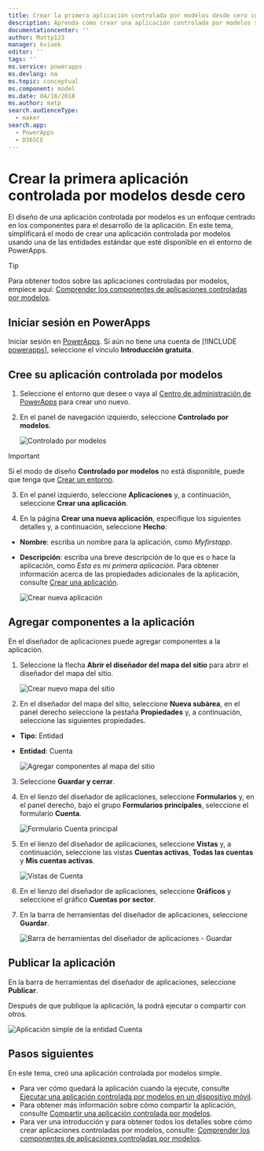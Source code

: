 ```yaml
---
title: Crear la primera aplicación controlada por modelos desde cero con PowerApps | Microsoft Docs
description: Aprenda cómo crear una aplicación controlada por modelos simple
documentationcenter: ''
author: Mattp123
manager: kvivek
editor: ''
tags: ''
ms.service: powerapps
ms.devlang: na
ms.topic: conceptual
ms.component: model
ms.date: 04/18/2018
ms.author: matp
search.audienceType:
  - maker
search.app:
  - PowerApps
  - D365CE
---
```


# <a name="build-your-first-model-driven-app-from-scratch"></a>Crear la primera aplicación controlada por modelos desde cero
El diseño de una aplicación controlada por modelos es un enfoque centrado en los componentes para el desarrollo de la aplicación. En este tema, simplificará el modo de crear una aplicación controlada por modelos usando una de las entidades estándar que esté disponible en el entorno de PowerApps.

> [!TIP]
> Para obtener todos sobre las aplicaciones controladas por modelos, empiece aquí: [Comprender los componentes de aplicaciones controladas por modelos](model-driven-app-components.md). 

## <a name="sign-in-to-powerapps"></a>Iniciar sesión en PowerApps
Iniciar sesión en [PowerApps](https://web.powerapps.com/). Si aún no tiene una cuenta de [!INCLUDE [powerapps](../../includes/powerapps.md)], seleccione el vínculo **Introducción gratuita**. 

## <a name="create-your-model-driven-app"></a>Cree su aplicación controlada por modelos

1.  Seleccione el entorno que desee o vaya al [Centro de administración de PowerApps](https://admin.powerapps.com/) para crear uno nuevo.
2.  En el panel de navegación izquierdo, seleccione **Controlado por modelos**. 

    ![Controlado por modelos](media/build-first-model-driven-app/choose-design-mode.png)

  > [!IMPORTANT]
  > Si el modo de diseño **Controlado por modelos** no está disponible, puede que tenga que [Crear un entorno](https://docs.microsoft.com/powerapps/administrator/create-environment).   

3. En el panel izquierdo, seleccione **Aplicaciones** y, a continuación, seleccione **Crear una aplicación**.

4.  En la página **Crear una nueva aplicación**, especifique los siguientes detalles y, a continuación, seleccione **Hecho**: 
  - **Nombre**: escriba un nombre para la aplicación, como *Myfirstapp*. 
  - **Descripción**: escriba una breve descripción de lo que es o hace la aplicación, como *Esta es mi primera aplicación*.
Para obtener información acerca de las propiedades adicionales de la aplicación, consulte [Crear una aplicación](https://docs.microsoft.com/dynamics365/customer-engagement/customize/create-edit-app#create-an-app).
 
    ![Crear nueva aplicación](media/build-first-model-driven-app/create-new-app.png)

## <a name="add-components-to-your-app"></a>Agregar componentes a la aplicación
En el diseñador de aplicaciones puede agregar componentes a la aplicación.
1.  Seleccione la flecha **Abrir el diseñador del mapa del sitio** para abrir el diseñador del mapa del sitio. 

    ![Crear nuevo mapa del sitio](media/build-first-model-driven-app/new-sitemap.png)

2.  En el diseñador del mapa del sitio, seleccione **Nueva subárea**, en el panel derecho seleccione la pestaña **Propiedades** y, a continuación, seleccione las siguientes propiedades.
  - **Tipo**: Entidad
  - **Entidad**: Cuenta

    ![Agregar componentes al mapa del sitio](media/build-first-model-driven-app/sitemap.png)

3.  Seleccione **Guardar y cerrar**.
4.  En el lienzo del diseñador de aplicaciones, seleccione **Formularios** y, en el panel derecho, bajo el grupo **Formularios principales**, seleccione el formulario **Cuenta**.

    ![Formulario Cuenta principal](media/build-first-model-driven-app/main-form.png)

5.  En el lienzo del diseñador de aplicaciones, seleccione **Vistas** y, a continuación, seleccione las vistas **Cuentas activas**, **Todas las cuentas** y **Mis cuentas activas**.

    ![Vistas de Cuenta](media/build-first-model-driven-app/views.png)

6. En el lienzo del diseñador de aplicaciones, seleccione **Gráficos** y seleccione el gráfico **Cuentas por sector**.
7. En la barra de herramientas del diseñador de aplicaciones, seleccione **Guardar**.

    ![Barra de herramientas del diseñador de aplicaciones - Guardar](media/build-first-model-driven-app/app-designer-toolbar.png)
 
<!-- ##  Validate your app
This step checks for component dependencies that are required for the app to work, but haven't yet been added to the app. 

1. On the app designer canvas, select the component that indicates a dependency, such as the **Forms** component. Then, on the right-pane select the **Required** tab, expand **Entity Dependencies** and then select all required dependencies. 

    ![Add dependencies](media/build-first-model-driven-app/resolve-dependencies.png)

2. Select **Add Dependencies**.
3. On the app designer toolbar, select **Save**.  -->

## <a name="publish-your-app"></a>Publicar la aplicación
En la barra de herramientas del diseñador de aplicaciones, seleccione **Publicar**.

Después de que publique la aplicación, la podrá ejecutar o compartir con otros.

![Aplicación simple de la entidad Cuenta](media/build-first-model-driven-app/accounts-quickstart-app.png)

## <a name="next-steps"></a>Pasos siguientes
En este tema, creó una aplicación controlada por modelos simple. 
- Para ver cómo quedará la aplicación cuando la ejecute, consulte [Ejecutar una aplicación controlada por modelos en un dispositivo móvil](../../user/run-app-client-model-driven.md).
- Para obtener más información sobre cómo compartir la aplicación, consulte [Compartir una aplicación controlada por modelos](share-model-driven-app.md).
- Para ver una introducción y para obtener todos los detalles sobre cómo crear aplicaciones controladas por modelos, consulte: [Comprender los componentes de aplicaciones controladas por modelos](model-driven-app-components.md).
